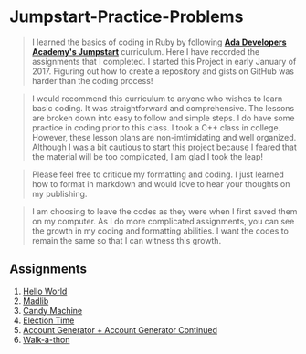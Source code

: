 # Jumpstart-Practice-Problems

>I learned the basics of coding in Ruby by following [**Ada Developers Academy's Jumpstart**](https://github.com/Ada-Developers-Academy/jump-start) curriculum. Here I have recorded the assignments that I completed. I started this Project in early January of 2017. Figuring out how to create a repository and gists on GitHub was harder than the coding process! 

>I would recommend this curriculum to anyone who wishes to learn basic coding. It was straightforward and comprehensive. The lessons are broken down into easy to follow and simple steps. I do have some practice in coding prior to this class. I took a C++ class in college. However, these lesson plans are non-imtimidating and well organized. Although I was a bit cautious to start this project because I feared that the material will be too complicated, I am glad I took the leap! 

>Please feel free to critique my formatting and coding. I just learned how to format in markdown and would love to hear your thoughts on my publishing. 

>I am choosing to leave the codes as they were when I first saved them on my computer. As I do more complicated assignments, you can see the growth in my coding and formatting abilities. I want the codes to remain the same so that I can witness this growth. 


## **Assignments**

1. [Hello World](Assignments/hello_world.md/)
2. [Madlib](Assignments/madlib.md/)
3. [Candy Machine](Assignments/candy_machine.md/)
4. [Election Time](Assignments/election_time.md/)
5. [Account Generator + Account Generator Continued](Assignments/account_generator.md/)
6. [Walk-a-thon](Assignments/walk_a_thon.md/)
